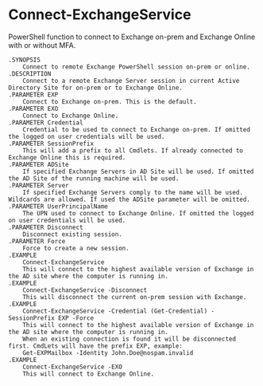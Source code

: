 # Connect-ExchangeService
PowerShell function to connect to Exchange on-prem and Exchange Online with or without MFA.

    .SYNOPSIS
        Connect to remote Exchange PowerShell session on-prem or online.
    .DESCRIPTION
        Connect to a remote Exchange Server session in current Active Directory Site for on-prem or to Exchange Online.
    .PARAMETER EXP
        Connect to Exchange on-prem. This is the default.
    .PARAMETER EXO
        Connect to Exchange Online.
    .PARAMETER Credential
        Credential to be used to connect to Exchange on-prem. If omitted the logged on user credentials will be used.
    .PARAMETER SessionPrefix
        This will add a prefix to all Cmdlets. If already connected to Exchange Online this is required.
    .PARAMETER ADSite
        If specified Exchange Servers in AD Site will be used. If omitted the AD Site of the running machine will be used.
    .PARAMETER Server
        If specified Exchange Servers comply to the name will be used. Wildcards are allowed. If used the ADSite parameter will be omitted.
    .PARAMETER UserPrincipalName
        The UPN used to connect to Exchange Online. If omitted the logged on user credentials will be used.
    .PARAMETER Disconnect
        Disconnect existing session.
    .PARAMETER Force
        Force to create a new session.
    .EXAMPLE
        Connect-ExchangeService
        This will connect to the highest available version of Exchange in the AD site where the computer is running in.
    .EXAMPLE
        Connect-ExchangeService -Disconnect
        This will disconnect the current on-prem session with Exchange.
    .EXAMPLE
        Connect-ExchangeService -Credential (Get-Credential) -SessionPrefix EXP -Force
        This will connect to the highest available version of Exchange in the AD site where the computer is running in.
        When an existing connection is found it will be disconnected first. CmdLets will have the prefix EXP, example:
        Get-EXPMailbox -Identity John.Doe@nospam.invalid
    .EXAMPLE
        Connect-ExchangeService -EXO
        This will connect to Exchange Online.
